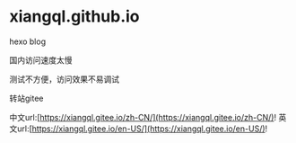 # xiangql.github.io
hexo blog

国内访问速度太慢

测试不方便，访问效果不易调试

转站gitee

中文url:[https://xiangql.gitee.io/zh-CN/](https://xiangql.gitee.io/zh-CN/)!
英文url:[https://xiangql.gitee.io/en-US/](https://xiangql.gitee.io/en-US/)!

